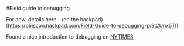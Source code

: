 #Field guide to debugging  


For now, details here - (on the hackpad)[https://p5jscon.hackpad.com/Field-Guide-to-debugging-pi3t2Unx5Tl]

Found a nice introduction to debugging 
 on [NYTIMES](http://open.blogs.nytimes.com/2013/08/27/the-young-developers-guide-to-debugging-javascript/?_r=0) 
